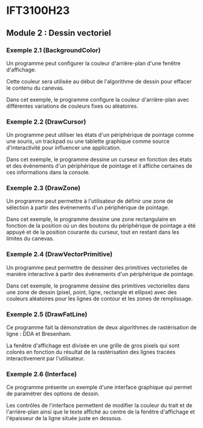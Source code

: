 # IFT3100H23

## Module 2 : Dessin vectoriel

### Exemple 2.1 (BackgroundColor)

Un programme peut configurer la couleur d'arrière-plan d'une fenêtre d'affichage.

Cette couleur sera utilisée au début de l'algorithme de dessin pour effacer le contenu du canevas.

Dans cet exemple, le programme configure la couleur d'arrière-plan avec différentes variations de couleurs fixes ou aléatoires.

### Exemple 2.2 (DrawCursor)

Un programme peut utiliser les états d'un périphérique de pointage comme une souris, un trackpad ou une tablette graphique comme source d'interactivité pour influencer une application.

Dans cet exemple, le programme dessine un curseur en fonction des états et des événements d'un périphérique de pointage et il affiche certaines de ces informations dans la console.

### Exemple 2.3 (DrawZone)

Un programme peut permettre à l'utilisateur de définir une zone de sélection à partir des événements d'un périphérique de pointage.

Dans cet exemple, le programme dessine une zone rectangulaire en fonction de la position où un des boutons du périphérique de pointage a été appuyé et de la position courante du curseur, tout en restant dans les limites du canevas.

### Exemple 2.4 (DrawVectorPrimitive)

Un programme peut permettre de dessiner des primitives vectorielles de manière interactive à partir des événements d'un périphérique de pointage.

Dans cet exemple, le programme dessine des primitives vectorielles dans une zone de dessin (pixel, point, ligne, rectangle et ellipse) avec des couleurs aléatoires pour les lignes de contour et les zones de remplissage.

### Exemple 2.5 (DrawFatLine)

Ce programme fait la démonstration de deux algorithmes de rastérisation de ligne : DDA et Bresenham.

La fenêtre d'affichage est divisée en une grille de gros pixels qui sont colorés en fonction du résultat de la rastérisation des lignes tracées interactivement par l'utilisateur.

### Exemple 2.6 (Interface)

Ce programme présente un exemple d'une interface graphique qui permet de paramétrer des options de dessin.

Les contrôles de l'interface permettent de modifier la couleur du trait et de l'arrière-plan ainsi que le texte affiché au centre de la fenêtre d'affichage et l'épaisseur de la ligne située juste en dessous.
